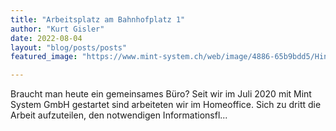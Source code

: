 ```yaml
---
title: "Arbeitsplatz am Bahnhofplatz 1"
author: "Kurt Gisler"
date: 2022-08-04
layout: "blog/posts/posts"
featured_image: "https://www.mint-system.ch/web/image/4886-65b9bdd5/Hintergrund.jpg"

---
```


Braucht man heute ein gemeinsames Büro?     Seit wir im Juli 2020 mit Mint System GmbH gestartet sind arbeiteten wir im Homeoffice. Sich zu dritt die Arbeit aufzuteilen, den notwendigen Informationsfl...


